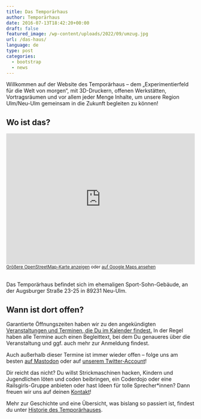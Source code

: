 ```yaml
---
title: Das Temporärhaus
author: Temporärhaus
date: 2016-07-13T18:42:20+00:00
draft: false
featured_image: /wp-content/uploads/2022/09/umzug.jpg
url: /das-haus/
language: de
type: post
categories:
  - bootstrap
  - news
---
```

Willkommen auf der Website des Temporärhaus – dem „Experimentierfeld für die Welt von morgen“, mit 3D-Druckern, offenen Werkstätten, Vortragsräumen und vor allem jeder Menge Inhalte, um unsere Region Ulm/Neu-Ulm gemeinsam in die Zukunft begleiten zu können!

<!--more-->

## Wo ist das?

<iframe width="100%" height="350" frameborder="0" scrolling="no" marginheight="0" marginwidth="0" src="https://www.openstreetmap.org/export/embed.html?bbox=10.000120103359224%2C48.39563732211802%2C10.00395566225052%2C48.397005066875344&amp;layer=mapnik&amp;marker=48.39632119909295%2C10.00203788280487"></iframe> <small><a href="https://www.openstreetmap.org/?mlat=48.39632&amp;mlon=10.00204#map=19/48.39632/10.00204">Größere OpenStreetMap-Karte anzeigen</a> oder <a href="https://goo.gl/maps/pDmZJLzoo3Sc8xD69">auf Google Maps ansehen</a></small><br/><br/>

Das Temporärhaus befindet sich im ehemaligen Sport-Sohn-Gebäude, an der Augsburger Straße 23-25 in 89231 Neu-Ulm.

## Wann ist dort offen?

Garantierte Öffnungszeiten haben wir zu den angekündigten [Veranstaltungen und Terminen, die Du im Kalender findest.](/termine-und-oeffnungszeiten/) In der Regel haben alle Termine auch einen Begleittext, bei dem Du genaueres über die Veranstaltung und ggf. auch mehr zur Anmeldung findest.

Auch außerhalb dieser Termine ist immer wieder offen – folge uns am besten [auf Mastodon](https://chaos.social/@temporaerhaus) oder auf [unserem Twitter-Account](https://twitter.com/temporaerhaus)!

Dir reicht das nicht? Du willst Strickmaschinen hacken, Kindern und Jugendlichen löten und coden beibringen, ein Coderdojo oder eine Railsgirls-Gruppe anbieten oder hast Ideen für tolle Sprecher*innen? Dann freuen wir uns auf deinen [Kontakt](/kontakt/)!

Mehr zur Geschichte und eine Übersicht, was bislang so passiert ist, findest du unter [Historie des Temporärhauses](/geschichte/).
